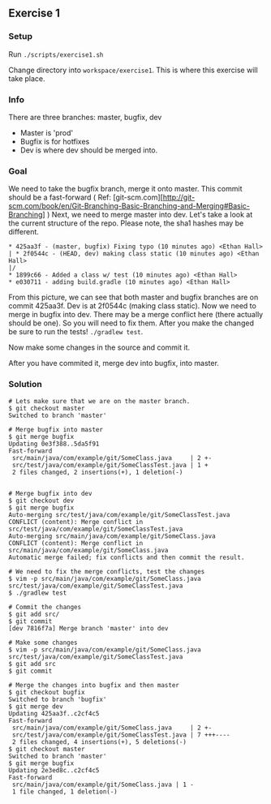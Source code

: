 ## Exercise 1

### Setup
Run `./scripts/exercise1.sh`

Change directory into `workspace/exercise1`. This is where this exercise will take place.

### Info
There are three branches: master, bugfix, dev
- Master is 'prod'
- Bugfix is for hotfixes
- Dev is where dev should be merged into.

### Goal
We need to take the bugfix branch, merge it onto master. This commit should be a fast-forward ( Ref: [git-scm.com][http://git-scm.com/book/en/Git-Branching-Basic-Branching-and-Merging#Basic-Branching] )
Next, we need to merge master into dev. Let's take a look at the current structure of the repo. Please note, the sha1 hashes may be different.

```
* 425aa3f - (master, bugfix) Fixing typo (10 minutes ago) <Ethan Hall>
| * 2f0544c - (HEAD, dev) making class static (10 minutes ago) <Ethan Hall>
|/  
* 1899c66 - Added a class w/ test (10 minutes ago) <Ethan Hall>
* e030711 - adding build.gradle (10 minutes ago) <Ethan Hall>
```

From this picture, we can see that both master and bugfix branches are on commit 425aa3f. Dev is at 2f0544c (making class static).
Now we need to merge in bugfix into dev. There may be a merge conflict here (there actually should be one). So you will need to fix them.
After you make the changed be sure to run the tests! `./gradlew test`.

Now make some changes in the source and commit it.

After you have commited it, merge dev into bugfix, into master.

### Solution
```
# Lets make sure that we are on the master branch.
$ git checkout master
Switched to branch 'master'

# Merge bugfix into master
$ git merge bugfix
Updating 0e3f388..5da5f91
Fast-forward
 src/main/java/com/example/git/SomeClass.java     | 2 +-
 src/test/java/com/example/git/SomeClassTest.java | 1 +
 2 files changed, 2 insertions(+), 1 deletion(-)


# Merge bugfix into dev
$ git checkout dev
$ git merge bugfix
Auto-merging src/test/java/com/example/git/SomeClassTest.java
CONFLICT (content): Merge conflict in src/test/java/com/example/git/SomeClassTest.java
Auto-merging src/main/java/com/example/git/SomeClass.java
CONFLICT (content): Merge conflict in src/main/java/com/example/git/SomeClass.java
Automatic merge failed; fix conflicts and then commit the result.

# We need to fix the merge conflicts, test the changes
$ vim -p src/main/java/com/example/git/SomeClass.java src/test/java/com/example/git/SomeClassTest.java
$ ./gradlew test

# Commit the changes
$ git add src/
$ git commit
[dev 7816f7a] Merge branch 'master' into dev

# Make some changes
$ vim -p src/main/java/com/example/git/SomeClass.java src/test/java/com/example/git/SomeClassTest.java
$ git add src
$ git commit 

# Merge the changes into bugfix and then master
$ git checkout bugfix
Switched to branch 'bugfix'
$ git merge dev
Updating 425aa3f..c2cf4c5
Fast-forward
 src/main/java/com/example/git/SomeClass.java     | 2 +-
 src/test/java/com/example/git/SomeClassTest.java | 7 +++----
 2 files changed, 4 insertions(+), 5 deletions(-)
$ git checkout master
Switched to branch 'master'
$ git merge bugfix
Updating 2e3ed8c..c2cf4c5
Fast-forward
 src/main/java/com/example/git/SomeClass.java | 1 -
 1 file changed, 1 deletion(-)
```

